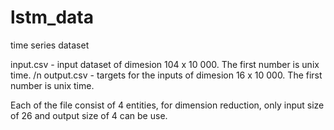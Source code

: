 # lstm_data

time series dataset

input.csv - input dataset of dimesion 104 x 10 000. The first number is unix time.
/n
output.csv - targets for the inputs of dimesion 16 x 10 000. The first number is unix time. 

Each of the file consist of 4 entities, for dimension reduction, only input size of 26 and output size of 4 can be use. 

